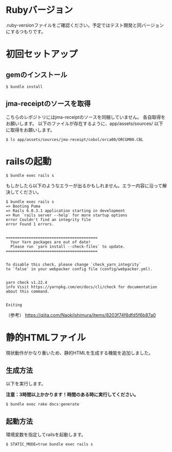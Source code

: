 # Rubyバージョン

.ruby-versionファイルをご確認ください。予定ではテスト開発と同バージョンにするつもりです。

# 初回セットアップ

## gemのインストール

```
$ bundle install
```

## jma-receiptのソースを取得

こちらのレポジトリにはjma-receiptのソースを同梱していません。
各自取得をお願いします。
以下のファイルが存在するように、app/assets/sources/ 以下に取得をお願いします。

```
$ ls app/assets/sources/jma-receipt/cobol/orca00/ORCGM00.CBL
```

# railsの起動

```
$ bundle exec rails s
```

もしかしたら以下のようなエラーが出るかもしれません。エラー内容に沿って解決してください。
```
$ bundle exec rails s
=> Booting Puma
=> Rails 6.0.3.1 application starting in development
=> Run `rails server --help` for more startup options
error Couldn't find an integrity file
error Found 1 errors.


========================================
  Your Yarn packages are out of date!
  Please run `yarn install --check-files` to update.
========================================


To disable this check, please change `check_yarn_integrity`
to `false` in your webpacker config file (config/webpacker.yml).


yarn check v1.22.4
info Visit https://yarnpkg.com/en/docs/cli/check for documentation about this command.


Exiting

```
（参考） https://qiita.com/NaokiIshimura/items/8203f74f8dfd5f6b87a0

# 静的HTMLファイル

現状動作がかなり重いため、静的HTMLを生成する機能を追加しました。

## 生成方法

以下を実行します。

**注意：3時間以上かかります！時間のある時に実行してください。**

```
$ bundle exec rake docs:generate
```

## 起動方法

環境変数を指定してrailsを起動します。

```
$ STATIC_MODE=true bundle exec rails s
```
